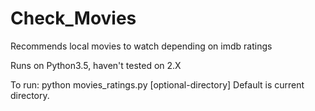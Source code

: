 # Check_Movies
Recommends local movies to watch depending on imdb ratings

Runs on Python3.5, haven't tested on 2.X

To run:
python movies_ratings.py [optional-directory]
Default is current directory.
